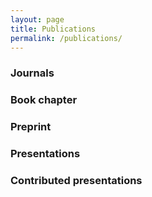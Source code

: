 ```yaml
---
layout: page
title: Publications
permalink: /publications/
---
```

<style>
    a {
        
        text-decoration: none; /* Removes underline */
    }

    a:hover {
        
    }

    li {
        margin-bottom: 20px;
    }

</style>
<script>
const journalList = [
    {
        authors: "S. Lee, C. Chen, G. Garcia, A. O. Oliynyk",
        title: "Machine learning descriptors in materials chemistry used in multiple experimentally validated studies: Oliynyk elemental property dataset",
        journal: "Data in Brief",
        volume: "54",
        pages: "110178",
        year: "2024",
        doi: "https://doi.org/10.1016/j.dib.2024.110178",
        gscholar: "https://scholar.google.com/citations?view_op=view_citation&hl=en&user=L07HlVsAAAAJ&citation_for_view=L07HlVsAAAAJ:IjCSPb-OGe4C",
        citations: "" // Add citation count if available
    },
    {
        authors: "K. P. McGuinness, A. O. Oliynyk, S. Lee, B. Molero-Sanchez, P. K. Addo",
        title: "Machine-learning prediction of thermal expansion coefficient for perovskite oxides with experimental validation",
        journal: "Physical Chemistry Chemical Physics",
        volume: "25",
        pages: "32123–32131",
        year: "2023",
        doi: "10.1039/D3CP04017H",
        gscholar: "https://scholar.google.com/citations?view_op=view_citation&hl=en&user=L07HlVsAAAAJ&authuser=1&citation_for_view=L07HlVsAAAAJ:2osOgNQ5qMEC",
        citations: "" // Add citation count if available
    },
    {
        authors: "Y. Tyvanchuk, V. Babizhetskyy, S. Baran, A. Szytula, V. Smetana, S. Lee, A. O. Oliynyk, A. Mudring",
        title: "The crystal and electronic structure of RE23Co6.7In20.3 (RE = Gd–Tm, Lu): A new structure type based on intergrowth of AlB<sub>2</sub>- and CsCl-type related slabs",
        journal: "Journal of Alloys and Compounds",
        volume: "976",
        pages: "173241",
        year: "2024",
        doi: "10.1016/j.jallcom.2023.173241",
        gscholar: "https://scholar.google.com/citations?view_op=view_citation&hl=en&user=L07HlVsAAAAJ&authuser=1&citation_for_view=L07HlVsAAAAJ:qjMakFHDy7sC",
        citations: "" // Add citation count if available
    },
    {
        authors: "S. Lee, M. Patel, and R. Patel",
        title: "Electrospun nanofiber nerve guidance conduits for peripheral nerve regeneration: A review",
        journal: "European Polymer Journal",
        volume: "181",
        pages: "111663",
        year: "2022",
        doi: "10.1016/j.eurpolymj.2022.111663",
        gscholar: "https://scholar.google.com/citations?view_op=view_citation&hl=en&user=L07HlVsAAAAJ&authuser=1&citation_for_view=L07HlVsAAAAJ:u5HHmVD_uO8C",
        citations: ""
    }
    // Add other entries in the same format if needed
];



const preprintList = [
    {
        authors: "S. Lee, C. Chen, G. Garcia, A. O. Oliynyk",
        title: "Machine learning descriptors in materials chemistry: prediction and experimental validation synthesis of novel intermetallic UCd<sub>3</sub>",
        year: "2023",
        doi: "10.26434/chemrxiv-2023-0nlzl",
        gscholar: "https://scholar.google.com/citations?view_op=view_citation&hl=en&user=L07HlVsAAAAJ&citation_for_view=L07HlVsAAAAJ:UeHWp8X0CEIC",
        citations: "" // Add citation count if available
    }
]

const presentationList = [
    {
        authors: "S. Lee, N. K. Barua, A. O. Oliynyk",
        title: "High-throughput Crystal Structure Featurizer for Binary and Ternary Compounds",
        conference: "2024 Gordon Research Conference on Solid State Chemistry",
        type: "Poster",
        location: "New London, NH",
        document: "TBA",
        abstract: "TBA"
    },
    {
        authors: "S. Lee, A. O. Oliynyk",
        title: "Machine-learned Features to Solve Crystal Structure Classification Problems",
        conference: "ACS Northeast Regional Meeting (NERM) 2022, Computational Tools for Materials Science",
        type: "Oral",
        location: "Rochester, NY",
        document: "2022-ACS-NERM-slides.pdf",
        abstract: "2022-ACS-NERM-abstract.pdf"
    },
    {
        authors: "S. Lee, S. L. Topper, R. Q. Topper",
        title: "TransRot: a Portable and Easy-to-Use Open Source Software Package for Simulated Annealing Monte Carlo Geometry Optimization of Nanoparticles",
        conference: "Molecular Quantum Mechanics (MQM) 2022",
        type: "Poster",
        location: "Blacksburg, VA",
        document: "2022-MQM-poster.pdf",
        abstract: "2022-MQM-abstract.pdf"
    },
    {
        authors: "S. Lee, R. Q. Topper, S. L. Topper",
        title: "Mag-Walking Simulated Annealing Monte Carlo Study of Nano-solvated Ammonium Chloride",
        conference: "ACS New York 69th Annual Undergraduate Research Symposium 2022",
        type: "Oral",
        location: "Virtual due to COVID-19",
        document: "2022-ACS-NY-URS-slides.pdf",
        abstract: "2022-ACS-NY-URS-abstract.pdf"
    }
];

const presentationContributedList = [
    
    {
        authors: "A. O. Oliynyk, S. Lee, N. K. Barua",
        title: "TiNiSi-type vs. ZrNiAl-type: One More Time with Interpretable ML and Experimental Validation",
        conference: "North American Solid State Chemistry Conference (NASSCC) 2023",
        type: "Poster",
        location: "Calgary, Canada",
        document: "2023-NASSCC-poster.pdf",
        abstract: ""
    },
    {
        authors: "A. O. Oliynyk, S. Lee, G. Garcia",
        title: "Machine learning descriptors in chemistry: prediction and experimental validation of UCd<sub>3</sub>",
        conference: "Solid-State Materials Chemistry and Data Science Hackathon (SSMCDAT)",
        type: "Oral",
        location: "Virtual",
        document: "",
        abstract: "",
        video: "https://www.youtube.com/watch?v=PsstodhuYPc"
    },
];

const bookChapterList = [
    {
        authors: "R. Q. Topper, S. L. Topper, and S. Lee",
        title: "TransRot: A Portable Software Package for Simulated Annealing Monte Carlo Geometry Optimization of Atomic and Molecular Clusters",
        year: "2023",
        editors: "T A. Hopkins, C A. Parish",
        publisher: "ACS Publications",
        volume: 1429,
        isbn13: 9780841297432,
        doi: "10.1021/bk-2022-1428.ch002",
        gscholar: "https://scholar.google.com/citations?view_op=view_citation&hl=en&user=L07HlVsAAAAJ&authuser=1&citation_for_view=L07HlVsAAAAJ:d1gkVwhDpl0C",
        citations: "" // Add citation count if available
    }
]


function displayJournalList() {
    const container = document.getElementById('journalList');
    const ol = document.createElement('ol'); // Create an ordered list element
    container.appendChild(ol); // Append the ordered list to the container

    journalList.forEach((entry, index) => {
        const li = document.createElement('li'); // Create a list item
        li.classList.add('journal-entry'); // Add class for styling

        const formattedAuthors = entry.authors.replace('S. Lee', '<strong>S. Lee</strong>');
        const citationString = entry.citations ? ` (${entry.citations})` : ''; // Conditionally add citations

        li.innerHTML = `
            <strong>${entry.title}</strong> </br>
            ${formattedAuthors} </br>
            ${entry.journal}, ${entry.volume}, ${entry.pages} (${entry.year})</br> 
            <a href="https://doi.org/${entry.doi}">DOI</a> | <a href="${entry.gscholar}">Google Scholar</a> ${citationString}
        `;
        ol.appendChild(li); // Append the list item to the ordered list
    });
}

function displayPreprintList() {
    const container = document.getElementById('preprintList');
    const ol = document.createElement('ol'); // Create an ordered list element
    container.appendChild(ol); // Append the ordered list to the container

    preprintList.forEach((entry, index) => {
        const li = document.createElement('li'); // Create a list item
        li.classList.add('preprint-entry'); // Add class for styling

        // Assuming the entry object has title, authors, year, and doi properties
        const formattedAuthors = entry.authors.replace('S. Lee', '<strong>S. Lee</strong>');
        li.innerHTML = `
            <div><strong>${entry.title}</strong></div>
            <div>${formattedAuthors}</div>
            <div><a href="https://doi.org/${entry.doi}">ChemRxiv</a> | <a href="${entry.gscholar}">Google Scholar</a> </div>
        `;
        ol.appendChild(li); // Append the list item to the ordered list
    });
}


function displayPresentationList() {
    const container = document.getElementById('presentationList');
    const ol = document.createElement('ol'); // Create an ordered list element
    container.appendChild(ol); // Append the ordered list to the container

    presentationList.forEach((entry, index) => {
        const li = document.createElement('li'); // Create a list item
        li.classList.add('presentation-entry');

        let authorsFormatted = entry.authors.split(', ').map(author => {
            if (author === "S. Lee") {
                return `<strong>${author}</strong>`; // Bold "S. Lee"
            }
            return author;
        }).join(', ');
        // authorsFormatted = `<u>${authorsFormatted.split(', ')[0]}</u>${authorsFormatted.substring(authorsFormatted.indexOf(','))}`; // Underline the first author

        let links = '';
        if (entry.document) {
            links += `<a href="/files/presentation/${entry.document}">PDF</a>`;
        }
        if (entry.abstract) {
            if (links.length > 0) {
                links += ' | ';
            }
            links += `<a href="/files/presentation/${entry.abstract}">Abstract</a>`;
        }
        if (entry.video) {
            if (links.length > 0) {
                links += ' | ';
            }
            links += `<a href="${entry.video}" target="_blank">YouTube</a>`; // Add video link
        }

        li.innerHTML = `
            <div><strong>${entry.title}</strong></div>
            <div>${authorsFormatted}</div>
            ${entry.conference}. ${entry.type}. ${entry.location}
            ${links.length > 0 ? '<br>' + links : ''}
        `;
        ol.appendChild(li); // Append the list item to the ordered list
    });
}

function displayContributedPresentationList() {
    const container = document.getElementById('presentationContributedList');
    const ol = document.createElement('ol'); // Create an ordered list element
    container.appendChild(ol); // Append the ordered list to the container

    presentationContributedList.forEach((entry, index) => {
        const li = document.createElement('li'); // Create a list item
        li.classList.add('presentationContributed-entry');

        let authorsFormatted = entry.authors.split(', ').map(author => {
            if (author === "S. Lee") {
                return `<strong>${author}</strong>`; // Bold "S. Lee"
            }
            return author;
        }).join(', ');
        // authorsFormatted = `<u>${authorsFormatted.split(', ')[0]}</u>${authorsFormatted.substring(authorsFormatted.indexOf(','))}`; // Underline the first author

        let links = '';
        if (entry.document) {
            links += `<a href="/files/presentation/${entry.document}">PDF</a>`;
        }
        if (entry.abstract) {
            if (links.length > 0) {
                links += ' | ';
            }
            links += `<a href="/files/presentation/${entry.abstract}">Abstract</a>`;
        }
        if (entry.video) {
            if (links.length > 0) {
                links += ' | ';
            }
            links += `<a href="${entry.video}" target="_blank">YouTube</a>`; // Add video link
        }

        li.innerHTML = `
            <div><strong>${entry.title}</strong></div>
            <div>${authorsFormatted}</div>
            ${entry.conference}. ${entry.type}. ${entry.location}
            ${links.length > 0 ? '<br>' + links : ''}
        `;
        ol.appendChild(li); // Append the list item to the ordered list
    });
}





function displayBookChapterList() {
    const container = document.getElementById('bookChapter');
    const ol = document.createElement('ol'); // Create an ordered list element
    container.appendChild(ol); // Append the ordered list to the container

    bookChapterList.forEach((entry, index) => {
        const li = document.createElement('li'); // Create a list item
        li.classList.add('book-chapter-entry'); // Add class for styling

        // Assuming the entry object has properties like title, authors, bookTitle, editors, volume, pageRange, year, and doi
        const formattedAuthors = entry.authors.replace('S. Lee', '<strong>S. Lee</strong>');
        li.innerHTML = `
            <div><strong>${entry.title}</strong></div>
            <div>${formattedAuthors}, Eds: ${entry.editors}</div>
            <div>Physical Chemistry Research at Undergraduate Institutions: Innovative and Impactful Approaches, Volume 1, 2, 19-38</div>
            <div>ACS Publications (2022)</div>
            <div>ISBN13: ${entry.isbn13}</div>
            <div><a href="https://doi.org/${entry.doi}">DOI</a> | <a href="${entry.gscholar}">Google Scholar</a></div>
        `;
        ol.appendChild(li); // Append the list item to the ordered list
    });
}


window.onload = function() {
    displayJournalList();
    displayPresentationList();
    displayPreprintList();
    displayBookChapterList();
    displayContributedPresentationList();

    
};
</script>

### Journals
<div id="journalList"></div>

### Book chapter
<div id="bookChapter"></div>

### Preprint
<div id="preprintList"></div>

### Presentations
<div id="presentationList"></div>

### Contributed presentations
<div id="presentationContributedList"></div>

